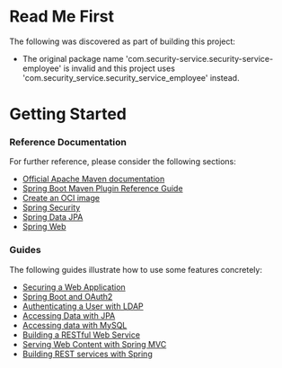 # Read Me First
The following was discovered as part of building this project:

* The original package name 'com.security-service.security-service-employee' is invalid and this project uses 'com.security_service.security_service_employee' instead.

# Getting Started

### Reference Documentation
For further reference, please consider the following sections:

* [Official Apache Maven documentation](https://maven.apache.org/guides/index.html)
* [Spring Boot Maven Plugin Reference Guide](https://docs.spring.io/spring-boot/docs/3.2.6/maven-plugin/reference/html/)
* [Create an OCI image](https://docs.spring.io/spring-boot/docs/3.2.6/maven-plugin/reference/html/#build-image)
* [Spring Security](https://docs.spring.io/spring-boot/docs/3.2.6/reference/htmlsingle/index.html#web.security)
* [Spring Data JPA](https://docs.spring.io/spring-boot/docs/3.2.6/reference/htmlsingle/index.html#data.sql.jpa-and-spring-data)
* [Spring Web](https://docs.spring.io/spring-boot/docs/3.2.6/reference/htmlsingle/index.html#web)

### Guides
The following guides illustrate how to use some features concretely:

* [Securing a Web Application](https://spring.io/guides/gs/securing-web/)
* [Spring Boot and OAuth2](https://spring.io/guides/tutorials/spring-boot-oauth2/)
* [Authenticating a User with LDAP](https://spring.io/guides/gs/authenticating-ldap/)
* [Accessing Data with JPA](https://spring.io/guides/gs/accessing-data-jpa/)
* [Accessing data with MySQL](https://spring.io/guides/gs/accessing-data-mysql/)
* [Building a RESTful Web Service](https://spring.io/guides/gs/rest-service/)
* [Serving Web Content with Spring MVC](https://spring.io/guides/gs/serving-web-content/)
* [Building REST services with Spring](https://spring.io/guides/tutorials/rest/)

